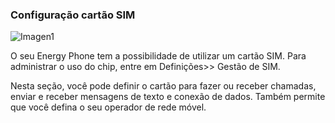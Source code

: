 ### Configuração cartão SIM

![Imagen1](http://static.energysistem.com/images/manuals/42178/5450ad0a9d076.jpg)

O seu Energy Phone tem a possibilidade de utilizar um cartão SIM. Para administrar o uso do chip, entre em Definições>> Gestão de SIM.

Nesta seção, você pode definir o cartão para fazer ou receber chamadas, enviar e receber mensagens de texto e conexão de dados. Também permite que você defina o seu operador de rede móvel.
